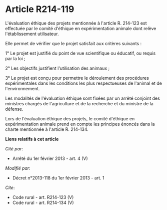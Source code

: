 # Article R214-119

L'évaluation éthique des projets mentionnée à l'article R. 214-123 est effectuée par le comité d'éthique en expérimentation
animale dont relève l'établissement utilisateur. 

Elle permet de vérifier que le projet satisfait aux critères suivants : 

1° Le projet est justifié du point de vue scientifique ou éducatif, ou requis par la loi ; 

2° Les objectifs justifient l'utilisation des animaux ; 

3° Le projet est conçu pour permettre le déroulement des procédures expérimentales dans les conditions les plus respectueuses
de l'animal et de l'environnement. 

Les modalités de l'évaluation éthique sont fixées par un arrêté conjoint des ministres chargés de l'agriculture et de la
recherche et du ministre de la défense. 

Lors de l'évaluation éthique des projets, le comité d'éthique en expérimentation animale prend en compte les principes
énoncés dans la charte mentionnée à l'article R. 214-134.

**Liens relatifs à cet article**

_Cité par_:

  - Arrêté du 1er février 2013 - art. 4 (V)

_Modifié par_:

  - Décret n°2013-118 du 1er février 2013 - art. 1

_Cite_:

  - Code rural - art. R214-123 (V)
  - Code rural - art. R214-134 (V)
